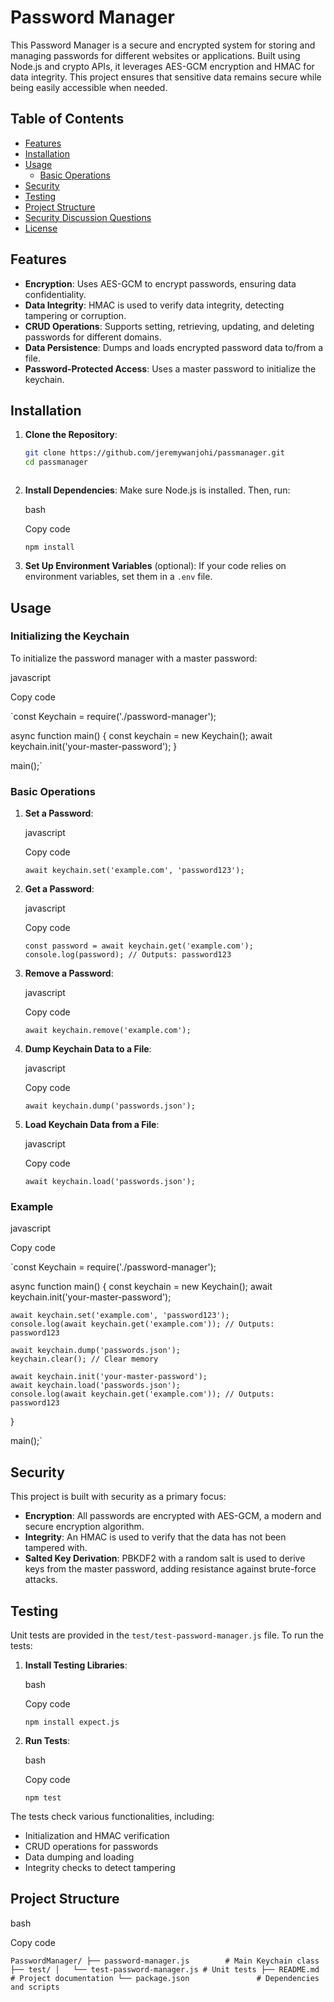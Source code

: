 # Password Manager

This Password Manager is a secure and encrypted system for storing and managing passwords for different websites or applications. Built using Node.js and crypto APIs, it leverages AES-GCM encryption and HMAC for data integrity. This project ensures that sensitive data remains secure while being easily accessible when needed.

## Table of Contents
- [Features](#features)
- [Installation](#installation)
- [Usage](#usage)
  - [Basic Operations](#basic-operations)
- [Security](#security)
- [Testing](#testing)
- [Project Structure](#project-structure)
- [Security Discussion Questions](#security-discussion-questions)
- [License](#license)

## Features

- **Encryption**: Uses AES-GCM to encrypt passwords, ensuring data confidentiality.
- **Data Integrity**: HMAC is used to verify data integrity, detecting tampering or corruption.
- **CRUD Operations**: Supports setting, retrieving, updating, and deleting passwords for different domains.
- **Data Persistence**: Dumps and loads encrypted password data to/from a file.
- **Password-Protected Access**: Uses a master password to initialize the keychain.

## Installation

1. **Clone the Repository**:
   ```bash
   git clone https://github.com/jeremywanjohi/passmanager.git
   cd passmanager



2.  **Install Dependencies**: Make sure Node.js is installed. Then, run:

    bash

    Copy code

    `npm install`

3.  **Set Up Environment Variables** (optional): If your code relies on environment variables, set them in a `.env` file.

Usage
-----

### Initializing the Keychain

To initialize the password manager with a master password:

javascript

Copy code

`const Keychain = require('./password-manager');

async function main() {
    const keychain = new Keychain();
    await keychain.init('your-master-password');
}

main();`

### Basic Operations

1.  **Set a Password**:

    javascript

    Copy code

    `await keychain.set('example.com', 'password123');`

2.  **Get a Password**:

    javascript

    Copy code

    `const password = await keychain.get('example.com');
    console.log(password); // Outputs: password123`

3.  **Remove a Password**:

    javascript

    Copy code

    `await keychain.remove('example.com');`

4.  **Dump Keychain Data to a File**:

    javascript

    Copy code

    `await keychain.dump('passwords.json');`

5.  **Load Keychain Data from a File**:

    javascript

    Copy code

    `await keychain.load('passwords.json');`

### Example

javascript

Copy code

`const Keychain = require('./password-manager');

async function main() {
    const keychain = new Keychain();
    await keychain.init('your-master-password');

    await keychain.set('example.com', 'password123');
    console.log(await keychain.get('example.com')); // Outputs: password123

    await keychain.dump('passwords.json');
    keychain.clear(); // Clear memory

    await keychain.init('your-master-password');
    await keychain.load('passwords.json');
    console.log(await keychain.get('example.com')); // Outputs: password123
}

main();`

Security
--------

This project is built with security as a primary focus:

-   **Encryption**: All passwords are encrypted with AES-GCM, a modern and secure encryption algorithm.
-   **Integrity**: An HMAC is used to verify that the data has not been tampered with.
-   **Salted Key Derivation**: PBKDF2 with a random salt is used to derive keys from the master password, adding resistance against brute-force attacks.

Testing
-------

Unit tests are provided in the `test/test-password-manager.js` file. To run the tests:

1.  **Install Testing Libraries**:

    bash

    Copy code

    `npm install expect.js`

2.  **Run Tests**:

    bash

    Copy code

    `npm test`

The tests check various functionalities, including:

-   Initialization and HMAC verification
-   CRUD operations for passwords
-   Data dumping and loading
-   Integrity checks to detect tampering

Project Structure
-----------------

bash

Copy code

`PasswordManager/
├── password-manager.js        # Main Keychain class
├── test/
│   └── test-password-manager.js # Unit tests
├── README.md                  # Project documentation
└── package.json               # Dependencies and scripts`
